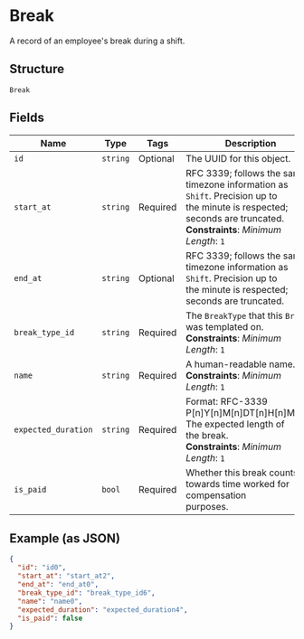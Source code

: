 
# Break

A record of an employee's break during a shift.

## Structure

`Break`

## Fields

| Name | Type | Tags | Description |
|  --- | --- | --- | --- |
| `id` | `string` | Optional | The UUID for this object. |
| `start_at` | `string` | Required | RFC 3339; follows the same timezone information as `Shift`. Precision up to<br>the minute is respected; seconds are truncated.<br>**Constraints**: *Minimum Length*: `1` |
| `end_at` | `string` | Optional | RFC 3339; follows the same timezone information as `Shift`. Precision up to<br>the minute is respected; seconds are truncated. |
| `break_type_id` | `string` | Required | The `BreakType` that this `Break` was templated on.<br>**Constraints**: *Minimum Length*: `1` |
| `name` | `string` | Required | A human-readable name.<br>**Constraints**: *Minimum Length*: `1` |
| `expected_duration` | `string` | Required | Format: RFC-3339 P[n]Y[n]M[n]DT[n]H[n]M[n]S. The expected length of<br>the break.<br>**Constraints**: *Minimum Length*: `1` |
| `is_paid` | `bool` | Required | Whether this break counts towards time worked for compensation<br>purposes. |

## Example (as JSON)

```json
{
  "id": "id0",
  "start_at": "start_at2",
  "end_at": "end_at0",
  "break_type_id": "break_type_id6",
  "name": "name0",
  "expected_duration": "expected_duration4",
  "is_paid": false
}
```

